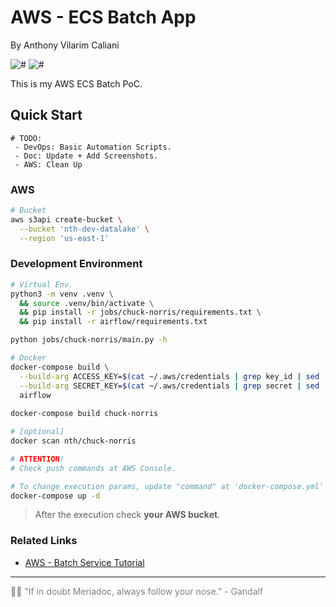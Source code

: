 # AWS - ECS Batch App

By Anthony Vilarim Caliani

![#](https://img.shields.io/badge/license-MIT-lightseagreen.svg)
![#](https://img.shields.io/badge/python-3.9.x-yellow.svg)

This is my AWS ECS Batch PoC.

## Quick Start

```
# TODO:
 - DevOps: Basic Automation Scripts.
 - Doc: Update + Add Screenshots.
 - AWS: Clean Up
```

### AWS
```bash
# Bucket
aws s3api create-bucket \
  --bucket 'nth-dev-datalake' \
  --region 'us-east-1'
```

### Development Environment

```bash
# Virtual Env.
python3 -m venv .venv \
  && source .venv/bin/activate \
  && pip install -r jobs/chuck-norris/requirements.txt \
  && pip install -r airflow/requirements.txt

python jobs/chuck-norris/main.py -h
```

```bash
# Docker
docker-compose build \
  --build-arg ACCESS_KEY=$(cat ~/.aws/credentials | grep key_id | sed 's/.*key_id.*= //') \
  --build-arg SECRET_KEY=$(cat ~/.aws/credentials | grep secret | sed 's/.*secret.*= //') \
  airflow
  
docker-compose build chuck-norris

# [optional]
docker scan nth/chuck-norris

# ATTENTION!
# Check push commands at AWS Console.

# To change execution params, update "command" at 'docker-compose.yml'
docker-compose up -d


```

> After the execution check **your AWS bucket**.

### Related Links

- [AWS - Batch Service Tutorial](https://aws.amazon.com/blogs/compute/creating-a-simple-fetch-and-run-aws-batch-job/)

---
<span style="color:gray">
🧙‍♂️ "If in doubt Meriadoc, always follow your nose." - Gandalf
</span>
